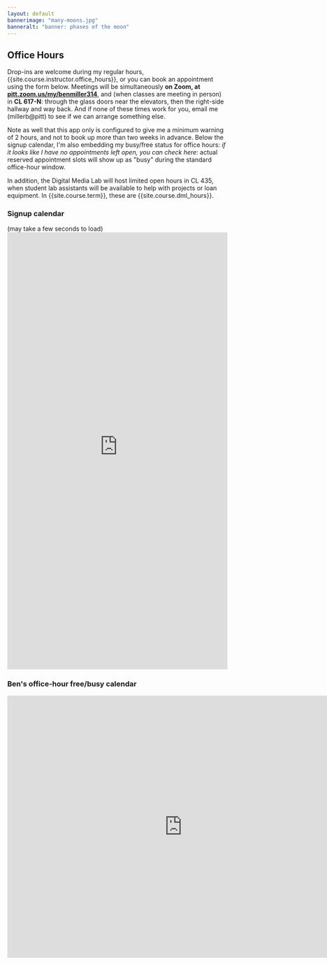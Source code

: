 ```yaml
---
layout: default
bannerimage: "many-moons.jpg"
banneralt: "banner: phases of the moon"
---
```



## Office Hours
Drop-ins are welcome during my regular hours, {{site.course.instructor.office_hours}}, or you can book an appointment using the form below. Meetings will be simultaneously <strong>on Zoom, at <a href="https://pitt.zoom.us/my/benmiller314">pitt.zoom.us/my/benmiller314</a></strong>, and (when classes are meeting in person) in <strong>CL 617-N</strong>: through the glass doors near the elevators, then the right-side hallway and way back. And if none of these times work for you, email me (millerb@pitt) to see if we can arrange something else.

Note as well that this app only is configured to give me a minimum warning of 2 hours, and not to book up more than two weeks in advance. Below the signup calendar, I'm also embedding my busy/free status for office hours: <em>if it looks like I have no appointments left open, you can check here:</em> actual reserved appointment slots will show up as "busy" during the standard office-hour window. 

In addition, the Digital Media Lab will host limited open hours in CL 435, when student lab assistants will be available to help with projects or loan equipment. In {{site.course.term}}, these are {{site.course.dml_hours}}.

### Signup calendar
<a id="signups" class="jump" />
(may take a few seconds to load)

<iframe src="https://benmiller314.youcanbook.me/?noframe=true&skipHeaderFooter=true" style="width:100%;height:1000px;border:0px;background-color:transparent;" frameborder="0" allowtransparency="true" onload="keepInView(this);"></iframe>
<script>function keepInView(item) {if((document.documentElement&&document.documentElement.scrollTop)||document.body.scrollTop>item.offsetTop)item.scrollIntoView();}</script>

### Ben's office-hour free/busy calendar
<a id="free-busy" class="jump" />
<iframe src="https://calendar.google.com/calendar/embed?src=99f35vnatu0no5u7qh475suvlg%40group.calendar.google.com&ctz=America/New_York" style="border: 0" width="800" height="600" frameborder="0" scrolling="no"></iframe>
